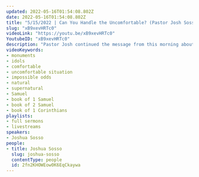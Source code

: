 ```yaml
---
updated: 2022-05-16T01:54:08.802Z
date: 2022-05-16T01:54:08.802Z
title: "5/15/2022 | Can You Handle the Uncomfortable? (Pastor Josh Sosso)"
slug: "xB9xevHRTc0"
videoLink: "https://youtu.be/xB9xevHRTc0"
YoutubeID: "xB9xevHRTc0"
description: "Pastor Josh continued the message from this morning about getting rid of the monuments of your life. Sometimes getting rid of some of the idols can be uncomfortable. Like Pastor Josh mentions, the people that God calls in the Bible were faced with uncomfortable situations all the time. They were always facing impossible odds in the natural. A good example was Samuel who had to address an elder like Eli for his actions. When you are able to overcome your uncomfortable situations, you will see blessings in your life. This sermon was delivered at Freedom Fellowship Church International in San Antonio, TX."
videoKeywords:
- monuments
- idols
- comfortable
- uncomfortable situation
- impossible odds
- natural
- supernatural
- Samuel
- book of 1 Samuel
- book of 2 Samuel
- book of 1 Corinthians
playlists:
- full sermons
- livestreams
speakers:
- Joshua Sosso
people:
- title: Joshua Sosso
  slug: joshua-sosso
  contentType: people
  id: 2fn2KHOWEow0K6EqCkaywa
---
```

